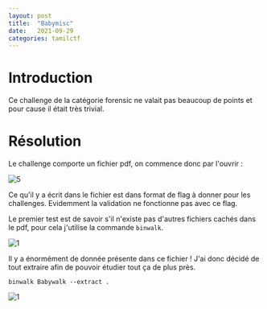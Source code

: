 ```yaml
---
layout: post
title:  "Babymisc"
date:   2021-09-29
categories: tamilctf
---
```


# Introduction

Ce challenge de la catégorie forensic ne valait pas beaucoup de points et pour cause il était très trivial. 

# Résolution

Le challenge comporte un fichier pdf, on commence donc par l'ouvrir : 

![5](https://user-images.githubusercontent.com/16634117/135305063-c6681b01-b8b4-42d8-b7bb-f76e6f56552e.png)

Ce qu'il y a écrit dans le fichier est dans format de flag à donner pour les challenges. Evidemment la validation ne fonctionne pas avec ce flag.

Le premier test est de savoir s'il n'existe pas d'autres fichiers cachés dans le pdf, pour cela j'utilise la commande `binwalk`.

![1](https://user-images.githubusercontent.com/16634117/135305495-b4310d9b-c29d-4580-8ec5-ad3a83b50db7.png)

Il y a énormément de donnée présente dans ce fichier ! J'ai donc décidé de tout extraire afin de pouvoir étudier tout ça de plus près. 

`binwalk Babywalk --extract .`


![1](https://user-images.githubusercontent.com/16634117/135277010-6023f88d-165d-49af-81de-422e56abc2e9.png)

